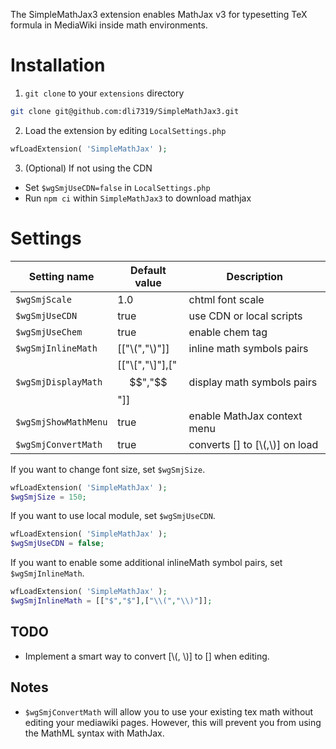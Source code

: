 The SimpleMathJax3 extension enables MathJax v3 for typesetting TeX formula in MediaWiki inside math environments.


# Installation
1. `git clone` to your `extensions` directory
```Bash
git clone git@github.com:dli7319/SimpleMathJax3.git
```
2. Load the extension by editing `LocalSettings.php`
```PHP
wfLoadExtension( 'SimpleMathJax' );
```
3. (Optional) If not using the CDN
 * Set `$wgSmjUseCDN=false` in `LocalSettings.php`
 * Run `npm ci` within `SimpleMathJax3` to download mathjax


# Settings
| Setting name         | Default value                 | Description                                   |
| -------------------- | ----------------------------- | --------------------------------------------- |
| `$wgSmjScale`        | 1.0                           | chtml font scale                              |
| `$wgSmjUseCDN`       | true                          | use CDN or local scripts                      |
| `$wgSmjUseChem`      | true                          | enable chem tag                               |
| `$wgSmjInlineMath`   | [["\\(","\\)"]]               | inline math symbols pairs                     |
| `$wgSmjDisplayMath`  | [["\\[","\\]"],["$$","$$"]]   | display math symbols pairs                    |
| `$wgSmjShowMathMenu` | true                          | enable MathJax context menu                   |
| `$wgSmjConvertMath`  | true                          | converts [<math>,</math>] to [\\(,\\)] on load  |

If you want to change font size, set `$wgSmjSize`.
```PHP
wfLoadExtension( 'SimpleMathJax' );
$wgSmjSize = 150;
```

If you want to use local module, set `$wgSmjUseCDN`.
```PHP
wfLoadExtension( 'SimpleMathJax' );
$wgSmjUseCDN = false;
```

If you want to enable some additional inlineMath symbol pairs, set `$wgSmjInlineMath`.
```PHP
wfLoadExtension( 'SimpleMathJax' );
$wgSmjInlineMath = [["$","$"],["\\(","\\)"]];
```


## TODO
* Implement a smart way to convert [\\(, \\)] to [<math>, </math>] when editing.


## Notes
* `$wgSmjConvertMath` will allow you to use your existing tex math without editing your mediawiki pages. However, this will prevent you from using the MathML syntax with MathJax.
